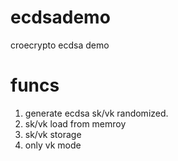 # ecdsademo
croecrypto ecdsa demo

# funcs
  1. generate ecdsa sk/vk randomized.
  2. sk/vk load from memroy
  3. sk/vk storage 
  4. only vk mode

